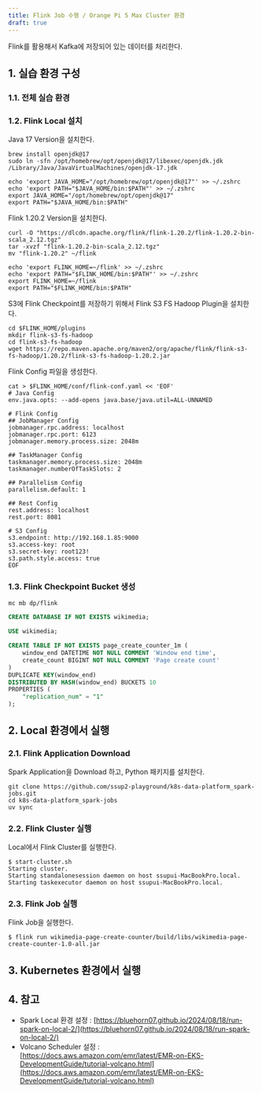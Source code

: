 ```yaml
---
title: Flink Job 수행 / Orange Pi 5 Max Cluster 환경
draft: true
---
```


Flink를 활용해서 Kafka에 저장되어 있는 데이터를 처리한다.

## 1. 실습 환경 구성

### 1.1. 전체 실습 환경

### 1.2. Flink Local 설치

Java 17 Version을 설치한다.

```shell
brew install openjdk@17
sudo ln -sfn /opt/homebrew/opt/openjdk@17/libexec/openjdk.jdk /Library/Java/JavaVirtualMachines/openjdk-17.jdk

echo 'export JAVA_HOME="/opt/homebrew/opt/openjdk@17"' >> ~/.zshrc
echo 'export PATH="$JAVA_HOME/bin:$PATH"' >> ~/.zshrc
export JAVA_HOME="/opt/homebrew/opt/openjdk@17"
export PATH="$JAVA_HOME/bin:$PATH"
```

Flink 1.20.2 Version을 설치한다.

```shell
curl -O "https://dlcdn.apache.org/flink/flink-1.20.2/flink-1.20.2-bin-scala_2.12.tgz"
tar -xvzf "flink-1.20.2-bin-scala_2.12.tgz"
mv "flink-1.20.2" ~/flink

echo 'export FLINK_HOME=~/flink' >> ~/.zshrc
echo 'export PATH="$FLINK_HOME/bin:$PATH"' >> ~/.zshrc
export FLINK_HOME=~/flink
export PATH="$FLINK_HOME/bin:$PATH"
```

S3에 Flink Checkpoint를 저장하기 위해서 Flink S3 FS Hadoop Plugin을 설치한다.

```shell
cd $FLINK_HOME/plugins
mkdir flink-s3-fs-hadoop
cd flink-s3-fs-hadoop
wget https://repo.maven.apache.org/maven2/org/apache/flink/flink-s3-fs-hadoop/1.20.2/flink-s3-fs-hadoop-1.20.2.jar
```

Flink Config 파일을 생성한다.

```shell
cat > $FLINK_HOME/conf/flink-conf.yaml << 'EOF'
# Java Config
env.java.opts: --add-opens java.base/java.util=ALL-UNNAMED

# Flink Config
## JobManager Config
jobmanager.rpc.address: localhost
jobmanager.rpc.port: 6123
jobmanager.memory.process.size: 2048m

## TaskManager Config
taskmanager.memory.process.size: 2048m
taskmanager.numberOfTaskSlots: 2

## Parallelism Config
parallelism.default: 1

## Rest Config
rest.address: localhost
rest.port: 8081

# S3 Config
s3.endpoint: http://192.168.1.85:9000
s3.access-key: root
s3.secret-key: root123!
s3.path.style.access: true
EOF
```

### 1.3. Flink Checkpoint Bucket 생성

```shell
mc mb dp/flink
```

```sql
CREATE DATABASE IF NOT EXISTS wikimedia;

USE wikimedia;

CREATE TABLE IF NOT EXISTS page_create_counter_1m (
    window_end DATETIME NOT NULL COMMENT 'Window end time',
    create_count BIGINT NOT NULL COMMENT 'Page create count'
)
DUPLICATE KEY(window_end)
DISTRIBUTED BY HASH(window_end) BUCKETS 10
PROPERTIES (
    "replication_num" = "1"
);
```

## 2. Local 환경에서 실행

### 2.1. Flink Application Download

Spark Application을 Download 하고, Python 패키지를 설치한다.

```shell
git clone https://github.com/ssup2-playground/k8s-data-platform_spark-jobs.git
cd k8s-data-platform_spark-jobs
uv sync
```

### 2.2. Flink Cluster 실행

Local에서 Flink Cluster를 실행한다.

```shell
$ start-cluster.sh 
Starting cluster.
Starting standalonesession daemon on host ssupui-MacBookPro.local.
Starting taskexecutor daemon on host ssupui-MacBookPro.local.
```

### 2.3. Flink Job 실행

Flink Job을 실행한다.

```shell
$ flink run wikimedia-page-create-counter/build/libs/wikimedia-page-create-counter-1.0-all.jar
```

## 3. Kubernetes 환경에서 실행

## 4. 참고

* Spark Local 환경 설정 : [https://bluehorn07.github.io/2024/08/18/run-spark-on-local-2/](https://bluehorn07.github.io/2024/08/18/run-spark-on-local-2/)
* Volcano Scheduler 설정 : [https://docs.aws.amazon.com/emr/latest/EMR-on-EKS-DevelopmentGuide/tutorial-volcano.html](https://docs.aws.amazon.com/emr/latest/EMR-on-EKS-DevelopmentGuide/tutorial-volcano.html)
